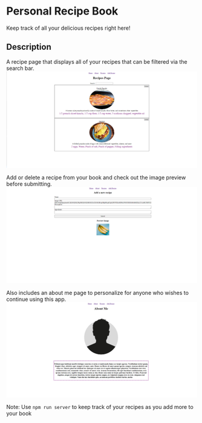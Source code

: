 # Personal Recipe Book
Keep track of all your delicious recipes right here!

## Description
A recipe page that displays all of your recipes that can be filtered via the search bar.
![alt-text](./ReadmeImages/recipes%20page.png)

Add or delete a recipe from your book and check out the image preview before submitting.
![alt-text](./ReadmeImages/Add%20new%20recipe.png)

Also includes an about me page to personalize for anyone who wishes to continue using this app.
![alt-text](./ReadmeImages/about%20me.png)

Note: Use `npm run server` to keep track of your recipes as you add more to your book